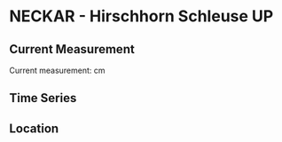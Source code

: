# NECKAR - Hirschhorn Schleuse UP

## Current Measurement

Current measurement: <Value topic="rivers/pegel-online/NECKAR/Hirschhorn-Schleuse-UP/measurementValue"/> cm

## Time Series

<TimeSeries topic="rivers/pegel-online/NECKAR/Hirschhorn-Schleuse-UP/measurementValue" period="week" />

## Location

<WorldMap>
  <Marker lat="None" lon="None" labelTopic="rivers/pegel-online/NECKAR/Hirschhorn-Schleuse-UP/measurementValue" />
</WorldMap>
